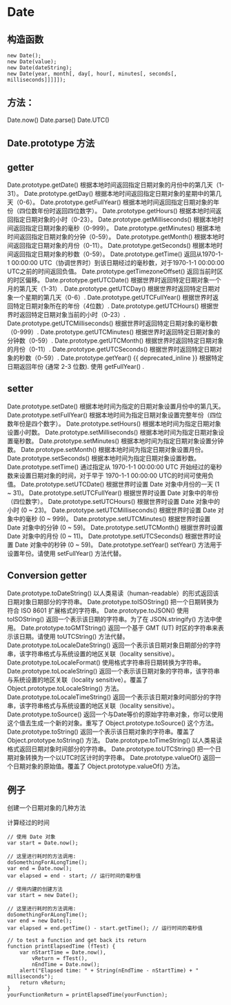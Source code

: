# Date
## 构造函数

```
new Date();
new Date(value);
new Date(dateString);
new Date(year, month[, day[, hour[, minutes[, seconds[, milliseconds]]]]]);
```
## 方法：
Date.now()
Date.parse()
Date.UTC()
## Date.prototype 方法
## getter

Date.prototype.getDate()
根据本地时间返回指定日期对象的月份中的第几天（1-31）。
Date.prototype.getDay()
根据本地时间返回指定日期对象的星期中的第几天（0-6）。
Date.prototype.getFullYear()
根据本地时间返回指定日期对象的年份（四位数年份时返回四位数字）。
Date.prototype.getHours()
根据本地时间返回指定日期对象的小时（0-23）。
Date.prototype.getMilliseconds()
根据本地时间返回指定日期对象的毫秒（0-999）。
Date.prototype.getMinutes()
根据本地时间返回指定日期对象的分钟（0-59）。
Date.prototype.getMonth()
根据本地时间返回指定日期对象的月份（0-11）。
Date.prototype.getSeconds()
根据本地时间返回指定日期对象的秒数（0-59）。
Date.prototype.getTime()
返回从1970-1-1 00:00:00 UTC（协调世界时）到该日期经过的毫秒数，对于1970-1-1 00:00:00 UTC之前的时间返回负值。
Date.prototype.getTimezoneOffset()
返回当前时区的时区偏移。
Date.prototype.getUTCDate()
根据世界时返回特定日期对象一个月的第几天（1-31）.
Date.prototype.getUTCDay()
根据世界时返回特定日期对象一个星期的第几天（0-6）.
Date.prototype.getUTCFullYear()
根据世界时返回特定日期对象所在的年份（4位数）.
Date.prototype.getUTCHours()
根据世界时返回特定日期对象当前的小时（0-23）.
Date.prototype.getUTCMilliseconds()
根据世界时返回特定日期对象的毫秒数（0-999）.
Date.prototype.getUTCMinutes()
根据世界时返回特定日期对象的分钟数（0-59）.
Date.prototype.getUTCMonth()
根据世界时返回特定日期对象的月份（0-11）.
Date.prototype.getUTCSeconds()
根据世界时返回特定日期对象的秒数（0-59）.
Date.prototype.getYear() {{ deprecated_inline  }}
根据特定日期返回年份 (通常 2-3 位数). 使用 getFullYear() .
## setter
Date.prototype.setDate()
根据本地时间为指定的日期对象设置月份中的第几天。
Date.prototype.setFullYear()
根据本地时间为指定日期对象设置完整年份（四位数年份是四个数字）。
Date.prototype.setHours()
根据本地时间为指定日期对象设置小时数。
Date.prototype.setMilliseconds()
根据本地时间为指定日期对象设置毫秒数。
Date.prototype.setMinutes()
根据本地时间为指定日期对象设置分钟数。
Date.prototype.setMonth()
根据本地时间为指定日期对象设置月份。
Date.prototype.setSeconds()
根据本地时间为指定日期对象设置秒数。
Date.prototype.setTime()
通过指定从 1970-1-1 00:00:00 UTC 开始经过的毫秒数来设置日期对象的时间，对于早于 1970-1-1 00:00:00 UTC的时间可使用负值。
Date.prototype.setUTCDate()
根据世界时设置 Date 对象中月份的一天 (1 ~ 31)。
Date.prototype.setUTCFullYear()
根据世界时设置 Date 对象中的年份（四位数字）。
Date.prototype.setUTCHours()
根据世界时设置 Date 对象中的小时 (0 ~ 23)。
Date.prototype.setUTCMilliseconds()
根据世界时设置 Date 对象中的毫秒 (0 ~ 999)。
Date.prototype.setUTCMinutes()
根据世界时设置 Date 对象中的分钟 (0 ~ 59)。
Date.prototype.setUTCMonth()
根据世界时设置 Date 对象中的月份 (0 ~ 11)。
Date.prototype.setUTCSeconds()
根据世界时设置 Date 对象中的秒钟 (0 ~ 59)。
Date.prototype.setYear() 
setYear() 方法用于设置年份。请使用 setFullYear() 方法代替。
## Conversion getter
Date.prototype.toDateString()
以人类易读（human-readable）的形式返回该日期对象日期部分的字符串。
Date.prototype.toISOString()
把一个日期转换为符合 ISO 8601 扩展格式的字符串。
Date.prototype.toJSON()
使用 toISOString() 返回一个表示该日期的字符串。为了在 JSON.stringify() 方法中使用。
Date.prototype.toGMTString() 
返回一个基于 GMT (UT) 时区的字符串来表示该日期。请使用 toUTCString() 方法代替。
Date.prototype.toLocaleDateString()
返回一个表示该日期对象日期部分的字符串，该字符串格式与系统设置的地区关联（locality sensitive）。
Date.prototype.toLocaleFormat() 
使用格式字符串将日期转换为字符串。
Date.prototype.toLocaleString()
返回一个表示该日期对象的字符串，该字符串与系统设置的地区关联（locality sensitive）。覆盖了 Object.prototype.toLocaleString() 方法。
Date.prototype.toLocaleTimeString()
返回一个表示该日期对象时间部分的字符串，该字符串格式与系统设置的地区关联（locality sensitive）。
Date.prototype.toSource() 
返回一个与Date等价的原始字符串对象，你可以使用这个值去生成一个新的对象。重写了 Object.prototype.toSource() 这个方法。
Date.prototype.toString()
返回一个表示该日期对象的字符串。覆盖了Object.prototype.toString() 方法。
Date.prototype.toTimeString()
以人类易读格式返回日期对象时间部分的字符串。
Date.prototype.toUTCString()
把一个日期对象转换为一个以UTC时区计时的字符串。
Date.prototype.valueOf()
返回一个日期对象的原始值。覆盖了 Object.prototype.valueOf() 方法。

## 例子
创建一个日期对象的几种方法

计算经过的时间

```
// 使用 Date 对象
var start = Date.now();

// 这里进行耗时的方法调用: 
doSomethingForALongTime();
var end = Date.now();
var elapsed = end - start; // 运行时间的毫秒值
```


```
// 使用内建的创建方法
var start = new Date();

// 这里进行耗时的方法调用: 
doSomethingForALongTime();
var end = new Date();
var elapsed = end.getTime() - start.getTime(); // 运行时间的毫秒值
```

```
// to test a function and get back its return
function printElapsedTime (fTest) {
    var nStartTime = Date.now(),
        vReturn = fTest(),
        nEndTime = Date.now();
    alert("Elapsed time: " + String(nEndTime - nStartTime) + " milliseconds"); 
    return vReturn;
}
yourFunctionReturn = printElapsedTime(yourFunction);
```



